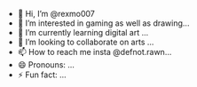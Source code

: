 - 👋 Hi, I’m @rexmo007
- 👀 I’m interested in gaming as well as drawing...
- 🌱 I’m currently learning digital art ...
- 💞️ I’m looking to collaborate on arts ...
- 📫 How to reach me insta @defnot.rawn...
- 😄 Pronouns: ...
- ⚡ Fun fact: ...

<!---
rexmo007/rexmo007 is a ✨ special ✨ repository because its `README.md` (this file) appears on your GitHub profile.
You can click the Preview link to take a look at your changes.
--->
